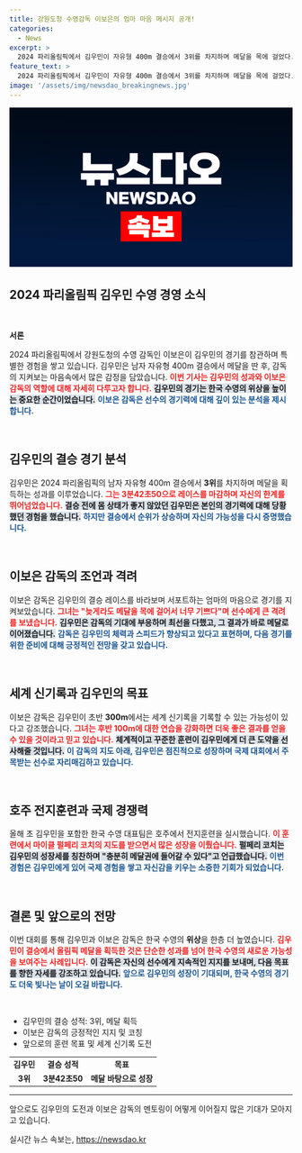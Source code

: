 ```yaml
---
title: 강원도청 수영감독 이보은의 엄마 마음 메시지 공개!
categories:
  - News
excerpt: >
  2024 파리올림픽에서 김우민이 자유형 400m 결승에서 3위를 차지하며 메달을 목에 걸었다. 초기 컨디션 불안 속에서도 이보은 감독은 그의 성취에 감격하며 향후 성장 가능성을 높이 평가했다. 클릭하고 그의 감동적인 이야기를 확인해보세요!
feature_text: >
  2024 파리올림픽에서 김우민이 자유형 400m 결승에서 3위를 차지하며 메달을 목에 걸었다. 초기 컨디션 불안 속에서도 이보은 감독은 그의 성취에 감격하며 향후 성장 가능성을 높이 평가했다. 클릭하고 그의 감동적인 이야기를 확인해보세요!
image: '/assets/img/newsdao_breakingnews.jpg'
---
```


<p><img src="/assets/img/newsdao_breakingnews.jpg" alt="implanttips 속보" /></p>

<h2 data-ke-size="size26">2024 파리올림픽 김우민 수영 경영 소식</h2>

<p data-ke-size="size16">&nbsp;</p>

<p><strong>서론</strong></p>

<p>2024 파리올림픽에서 강원도청의 수영 감독인 이보은이 김우민의 경기를 참관하며 특별한 경험을 쌓고 있습니다. 김우민은 남자 자유형 400m 결승에서 메달을 딴 후, 감독의 지켜보는 마음속에서 많은 감정을 담았습니다. <b><span style="color: #ee2323;">이번 기사는 김우민의 성과와 이보은 감독의 역할에 대해 자세히 다루고자 합니다.</span></b> <b><span style="background-color: #21538527;">김우민의 경기는 한국 수영의 위상을 높이는 중요한 순간이었습니다.</span></b> <b><span style="color: #1a5490;">이보은 감독은 선수의 경기력에 대해 깊이 있는 분석을 제시합니다.</span></b> </p>

<p data-ke-size="size16">&nbsp;</p>

<h2>김우민의 결승 경기 분석</h2>

<p>김우민은 2024 파리올림픽의 남자 자유형 400m 결승에서 <strong>3위</strong>를 차지하며 메달을 획득하는 성과를 이루었습니다. <b><span style="color: #ee2323;">그는 3분42초50으로 레이스를 마감하며 자신의 한계를 뛰어넘었습니다.</span></b> <b><span style="background-color: #21538527;">결승 전에 몸 상태가 좋지 않았던 김우민은 본인의 경기력에 대해 당황했던 경험을 했습니다.</span></b> <b><span style="color: #1a5490;">하지만 결승에서 순위가 상승하며 자신의 가능성을 다시 증명했습니다.</span></b></p>

<p data-ke-size="size16">&nbsp;</p>

<h2>이보은 감독의 조언과 격려</h2>

<p>이보은 감독은 김우민의 결승 레이스를 바라보며 서포트하는 엄마의 마음으로 경기를 지켜보았습니다. <b><span style="color: #ee2323;">그녀는 "늦게라도 메달을 목에 걸어서 너무 기쁘다"며 선수에게 큰 격려를 보냈습니다.</span></b> <b><span style="background-color: #21538527;">김우민은 감독의 기대에 부응하며 최선을 다했고, 그 결과가 바로 메달로 이어졌습니다.</span></b> <b><span style="color: #1a5490;">감독은 김우민의 체력과 스피드가 향상되고 있다고 표현하며, 다음 경기를 위한 준비에 대해 긍정적인 전망을 갖고 있습니다.</span></b></p>

<p data-ke-size="size16">&nbsp;</p>

<h2>세계 신기록과 김우민의 목표</h2>

<p>이보은 감독은 김우민이 초반 <strong>300m</strong>에서는 세계 신기록을 기록할 수 있는 가능성이 있다고 강조했습니다. <b><span style="color: #ee2323;">그녀는 후반 100m에 대한 연습을 강화하면 더욱 좋은 결과를 얻을 수 있을 것이라고 믿고 있습니다.</span></b> <b><span style="background-color: #21538527;">체계적이고 꾸준한 훈련이 김우민에게 더 큰 도약을 선사해줄 것입니다.</span></b> <b><span style="color: #1a5490;">이 감독의 지도 아래, 김우민은 점진적으로 성장하며 국제 대회에서 주목받는 선수로 자리매김하고 있습니다.</span></b></p>

<p data-ke-size="size16">&nbsp;</p>

<h2>호주 전지훈련과 국제 경쟁력</h2>

<p>올해 초 김우민을 포함한 한국 수영 대표팀은 호주에서 전지훈련을 실시했습니다. <b><span style="color: #ee2323;">이 훈련에서 마이클 펄페리 코치의 지도를 받으면서 많은 성장을 이뤘습니다.</span></b> <b><span style="background-color: #21538527;">펄페리 코치는 김우민의 성장세를 칭찬하며 "충분히 메달권에 들어갈 수 있다"고 언급했습니다.</span></b> <b><span style="color: #1a5490;">이번 경험은 김우민에게 있어 국제 경험을 쌓고 자신감을 키우는 소중한 기회가 되었습니다.</span></b></p>

<p data-ke-size="size16">&nbsp;</p>

<h2>결론 및 앞으로의 전망</h2>

<p>이번 대회를 통해 김우민과 이보은 감독은 한국 수영의 <strong>위상</strong>을 한층 더 높였습니다. <b><span style="color: #ee2323;">김우민이 결승에서 올림픽 메달을 획득한 것은 단순한 성과를 넘어 한국 수영의 새로운 가능성을 보여주는 사례입니다.</span></b> <b><span style="background-color: #21538527;">이 감독은 자신의 선수에게 지속적인 지지를 보내며, 다음 목표를 향한 자세를 강조하고 있습니다.</span></b> <b><span style="color: #1a5490;">앞으로 김우민의 성장이 기대되며, 한국 수영의 경기도 더욱 빛나는 날이 오길 바랍니다.</span></b> </p>

<p data-ke-size="size16">&nbsp;</p>

<ul>
    <li>김우민의 결승 성적: 3위, 메달 획득</li>
    <li>이보은 감독의 긍정적인 지지 및 코칭</li>
    <li>앞으로의 훈련 목표 및 세계 신기록 도전</li>
</ul>

<table style="width: 100%;">
    <tr>
        <td style="text-align: center; height: 17px;"><b>김우민</b></td>
        <td style="text-align: center; height: 17px;"><b>결승 성적</b></td>
        <td style="text-align: center; height: 17px;"><b>목표</b></td>
    </tr>
    <tr>
        <td style="text-align: center; height: 17px;"><b>3위</b></td>
        <td style="text-align: center; height: 17px;"><b>3분42초50</b></td>
        <td style="text-align: center; height: 17px;"><b>메달 바탕으로 성장</b></td>
    </tr>
</table>

<hr>

<p>앞으로도 김우민의 도전과 이보은 감독의 멘토링이 어떻게 이어질지 많은 기대가 모아지고 있습니다.</p>
실시간 뉴스 속보는, <a href="https://newsdao.kr" rel="dofollow">https://newsdao.kr</a>


